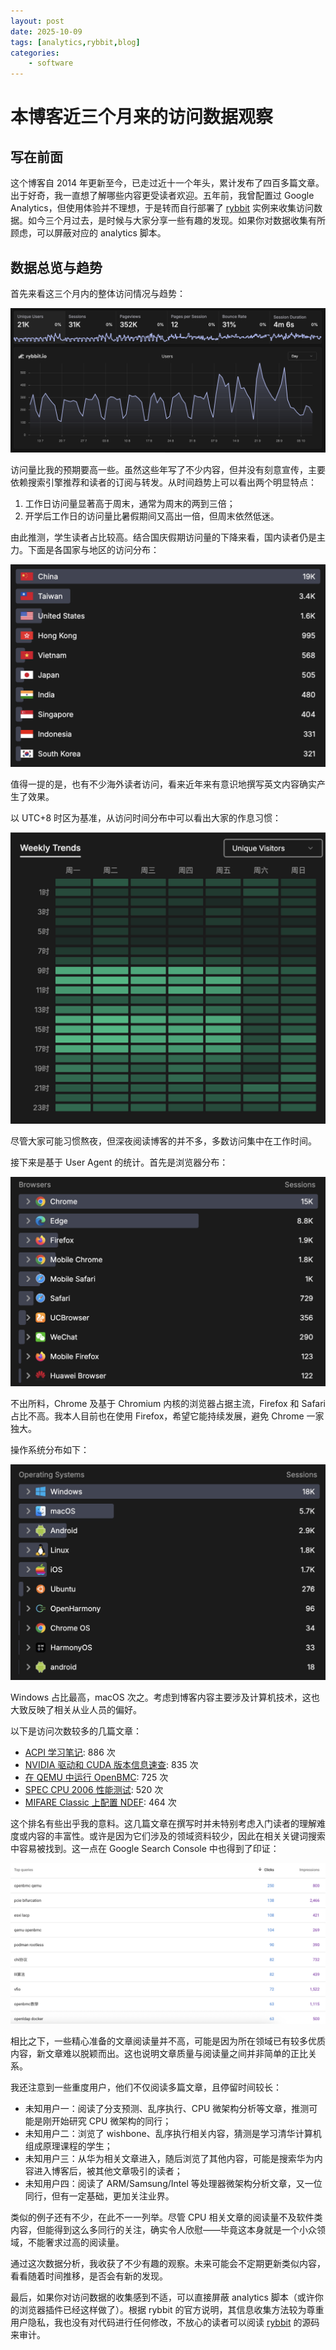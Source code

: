 ```yaml
---
layout: post
date: 2025-10-09
tags: [analytics,rybbit,blog]
categories:
    - software
---
```


# 本博客近三个月来的访问数据观察

## 写在前面

这个博客自 2014 年更新至今，已走过近十一个年头，累计发布了四百多篇文章。出于好奇，我一直想了解哪些内容更受读者欢迎。五年前，我曾配置过 Google Analytics，但使用体验并不理想，于是转而自行部署了 [rybbit](https://github.com/rybbit-io/rybbit/) 实例来收集访问数据。如今三个月过去，是时候与大家分享一些有趣的发现。如果你对数据收集有所顾虑，可以屏蔽对应的 analytics 脚本。

<!-- more -->

## 数据总览与趋势

首先来看这三个月内的整体访问情况与趋势：

![](./blog-analytics-three-months-overall.png)

访问量比我的预期要高一些。虽然这些年写了不少内容，但并没有刻意宣传，主要依赖搜索引擎推荐和读者的订阅与转发。从时间趋势上可以看出两个明显特点：

1. 工作日访问量显著高于周末，通常为周末的两到三倍；
2. 开学后工作日的访问量比暑假期间又高出一倍，但周末依然低迷。

由此推测，学生读者占比较高。结合国庆假期访问量的下降来看，国内读者仍是主力。下面是各国家与地区的访问分布：

![](./blog-analytics-three-months-location.png)

值得一提的是，也有不少海外读者访问，看来近年来有意识地撰写英文内容确实产生了效果。

以 UTC+8 时区为基准，从访问时间分布中可以看出大家的作息习惯：

![](./blog-analytics-three-months-time.png)

尽管大家可能习惯熬夜，但深夜阅读博客的并不多，多数访问集中在工作时间。

接下来是基于 User Agent 的统计。首先是浏览器分布：

![](./blog-analytics-three-months-browser.png)

不出所料，Chrome 及基于 Chromium 内核的浏览器占据主流，Firefox 和 Safari 占比不高。我本人目前也在使用 Firefox，希望它能持续发展，避免 Chrome 一家独大。

操作系统分布如下：

![](./blog-analytics-three-months-os.png)

Windows 占比最高，macOS 次之。考虑到博客内容主要涉及计算机技术，这也大致反映了相关从业人员的偏好。

以下是访问次数较多的几篇文章：

- [ACPI 学习笔记](../hardware/acpi-notes.md): 886 次
- [NVIDIA 驱动和 CUDA 版本信息速查](../software/nvidia-cuda.md): 835 次
- [在 QEMU 中运行 OpenBMC](../system/openbmc-qemu.md): 725 次
- [SPEC CPU 2006 性能测试](./spec-cpu-2006.md): 520 次
- [MIFARE Classic 上配置 NDEF](../hardware/mifare-classic-ndef.md): 464 次

这个排名有些出乎我的意料。这几篇文章在撰写时并未特别考虑入门读者的理解难度或内容的丰富性。或许是因为它们涉及的领域资料较少，因此在相关关键词搜索中容易被找到。这一点在 Google Search Console 中也得到了印证：

![](./blog-analytics-three-months-search.png)

相比之下，一些精心准备的文章阅读量并不高，可能是因为所在领域已有较多优质内容，新文章难以脱颖而出。这也说明文章质量与阅读量之间并非简单的正比关系。

我还注意到一些重度用户，他们不仅阅读多篇文章，且停留时间较长：

- 未知用户一：阅读了分支预测、乱序执行、CPU 微架构分析等文章，推测可能是刚开始研究 CPU 微架构的同行；
- 未知用户二：浏览了 wishbone、乱序执行相关内容，猜测是学习清华计算机组成原理课程的学生；
- 未知用户三：从华为相关文章进入，随后浏览了其他内容，可能是搜索华为内容进入博客后，被其他文章吸引的读者；
- 未知用户四：阅读了 ARM/Samsung/Intel 等处理器微架构分析文章，又一位同行，但有一定基础，更加关注业界。

类似的例子还有不少，在此不一一列举。尽管 CPU 相关文章的阅读量不及软件类内容，但能得到这么多同行的关注，确实令人欣慰——毕竟这本身就是一个小众领域，不能奢求过高的阅读量。

通过这次数据分析，我收获了不少有趣的观察。未来可能会不定期更新类似内容，看看随着时间推移，是否会有新的发现。

最后，如果你对访问数据的收集感到不适，可以直接屏蔽 analytics 脚本（或许你的浏览器插件已经这样做了）。根据 rybbit 的官方说明，其信息收集方法较为尊重用户隐私，我也没有对代码进行任何修改，不放心的读者可以阅读 [rybbit](https://github.com/rybbit-io/rybbit) 的源码来审计。
